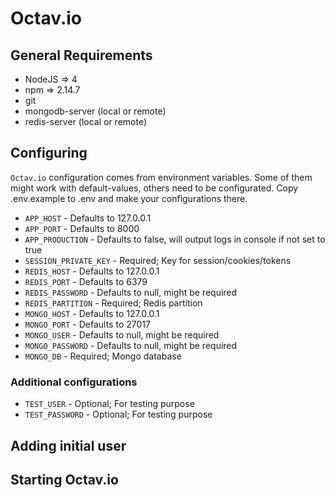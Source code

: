 # Octav.io

## General Requirements

* NodeJS => 4
* npm => 2.14.7
* git
* mongodb-server (local or remote)
* redis-server (local or remote)

## Configuring

`Octav.io` configuration comes from environment variables. Some of them might work with default-values, others need to be configurated. Copy .env.example to .env and make your configurations there.

* `APP_HOST` - Defaults to 127.0.0.1
* `APP_PORT` - Defaults to 8000
* `APP_PRODUCTION` - Defaults to false, will output logs in console if not set to true
* `SESSION_PRIVATE_KEY` - Required; Key for session/cookies/tokens
* `REDIS_HOST` - Defaults to 127.0.0.1
* `REDIS_PORT` - Defaults to 6379
* `REDIS_PASSWORD` - Defaults to null, might be required
* `REDIS_PARTITION` - Required; Redis partition
* `MONGO_HOST` - Defaults to 127.0.0.1
* `MONGO_PORT` - Defaults to 27017
* `MONGO_USER` - Defaults to null, might be required
* `MONGO_PASSWORD` - Defaults to null, might be required
* `MONGO_DB` - Required; Mongo database

### Additional configurations

* `TEST_USER` - Optional; For testing purpose
* `TEST_PASSWORD` - Optional; For testing purpose

## Adding initial user

## Starting Octav.io
